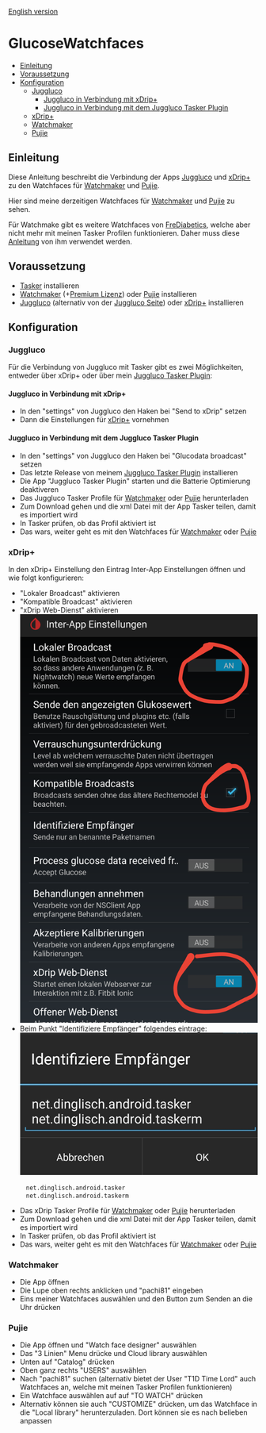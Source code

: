 [English version](README.md)

GlucoseWatchfaces <!-- omit in toc -->
=================

- [Einleitung](#einleitung)
- [Voraussetzung](#voraussetzung)
- [Konfiguration](#konfiguration)
  - [Juggluco](#juggluco)
    - [Juggluco in Verbindung mit xDrip+](#juggluco-in-verbindung-mit-xdrip)
    - [Juggluco in Verbindung mit dem Juggluco Tasker Plugin](#juggluco-in-verbindung-mit-dem-juggluco-tasker-plugin)
  - [xDrip+](#xdrip)
  - [Watchmaker](#watchmaker)
  - [Pujie](#pujie)


## Einleitung

Diese Anleitung beschreibt die Verbindung der Apps [Juggluco](https://play.google.com/store/apps/details?id=tk.glucodata) und [xDrip+](https://github.com/NightscoutFoundation/xDrip) zu den Watchfaces für [Watchmaker](https://play.google.com/store/apps/details?id=slide.watchFrenzy) und [Pujie](https://play.google.com/store/apps/details?id=com.pujie.wristwear.pujieblack).

Hier sind meine derzeitigen Watchfaces für [Watchmaker](https://getwatchmaker.com/user/HkH1oOOtB) und [Pujie](images/Pujie_Black_Watchfaces.jpg) zu sehen.

Für Watchmake gibt es weitere Watchfaces von [FreDiabetics](https://getwatchmaker.com/user/Bkd6tbYxr), welche aber nicht mehr mit meinen Tasker Profilen funktionieren. Daher muss diese [Anleitung](https://github.com/FreDiabetics/xDrip--Tasker-Tizen-Watchface-Integration) von ihm verwendet werden.

## Voraussetzung

* [Tasker](https://play.google.com/store/apps/details?id=net.dinglisch.android.taskerm) installieren
* [Watchmaker](https://play.google.com/store/apps/details?id=slide.watchFrenzy) (+[Premium Lizenz](https://play.google.com/store/apps/details?id=slide.watchFrenzy.premium)) oder [Pujie](https://play.google.com/store/apps/details?id=com.pujie.wristwear.pujieblack) installieren
* [Juggluco](https://play.google.com/store/apps/details?id=tk.glucodata) (alternativ von der [Juggluco Seite](http://jkaltes.byethost16.com/Juggluco/download.html)) oder [xDrip+](https://github.com/NightscoutFoundation/xDrip) installieren

## Konfiguration
### Juggluco
Für die Verbindung von Juggluco mit Tasker gibt es zwei Möglichkeiten, entweder über xDrip+ oder über mein [Juggluco Tasker Plugin](https://github.com/pachi81/JugglucoTaskerPlugin):

#### Juggluco in Verbindung mit xDrip+
  * In den "settings" von Juggluco den Haken bei "Send to xDrip" setzen
  * Dann die Einstellungen für [xDrip+](#xdrip) vornehmen

#### Juggluco in Verbindung mit dem Juggluco Tasker Plugin
  * In den "settings" von Juggluco den Haken bei "Glucodata broadcast" setzen
  * Das letzte Release von meinem [Juggluco Tasker Plugin](https://github.com/pachi81/JugglucoTaskerPlugin/releases) installieren
  * Die App "Juggluco Tasker Plugin" starten und die Batterie Optimierung deaktiveren
  * Das Juggluco Tasker Profile für [Watchmaker](TaskerProfiles/Watchmaker/Glucodata_Broadcast_Watchmaker.prf.xml) oder [Pujie](TaskerProfiles/Pujie/Glucodata_Broadcast_Pujie.prf.xml) herunterladen
  * Zum Download gehen und die xml Datei mit der App Tasker teilen, damit es importiert wird
  * In Tasker prüfen, ob das Profil aktiviert ist
  * Das wars, weiter geht es mit den Watchfaces für [Watchmaker](#watchmaker) oder [Pujie](#pujie)

### xDrip+
In den xDrip+ Einstellung den Eintrag Inter-App Einstellungen öffnen und wie folgt konfigurieren:
   * "Lokaler Broadcast" aktivieren
   * "Kompatible Broadcast" aktivieren
   * "xDrip Web-Dienst" aktivieren ![xDrip+ settings](images/xDrip_InterAppSettings_DE.png)
   * Beim Punkt "Identifiziere Empfänger" folgendes eintrage: ![xDrip+ settings](images/xDrip+Identify_receiver_DE.jpg)   
```
     net.dinglisch.android.tasker
     net.dinglisch.android.taskerm
```    
   * Das xDrip Tasker Profile für [Watchmaker](TaskerProfiles/Watchmaker/xDrip_Broadcast_Watchmaker.prf.xml) oder [Pujie](TaskerProfiles/Pujie/xDrip_Broadcast_Pujie.prf.xml) herunterladen
   * Zum Download gehen und die xml Datei mit der App Tasker teilen, damit es importiert wird
   * In Tasker prüfen, ob das Profil aktiviert ist
   * Das wars, weiter geht es mit den Watchfaces für [Watchmaker](#watchmaker) oder [Pujie](#pujie)
  
### Watchmaker
   * Die App öffnen
   * Die Lupe oben rechts anklicken und "pachi81" eingeben
   * Eins meiner Watchfaces auswählen und den Button zum Senden an die Uhr drücken

### Pujie
   * Die App öffnen und "Watch face designer" auswählen
   * Das "3 Linien" Menu drücke und Cloud library auswählen
   * Unten auf "Catalog" drücken
   * Oben ganz rechts "USERS" auswählen
   * Nach "pachi81" suchen (alternativ bietet der User "T1D Time Lord" auch Watchfaces an, welche mit meinen Tasker Profilen funktionieren)
   * Ein Watchface auswählen auf auf "TO WATCH" drücken
   * Alternativ können sie auch "CUSTOMIZE" drücken, um das Watchface in die "Local library" herunterzuladen. Dort können sie es nach belieben anpassen